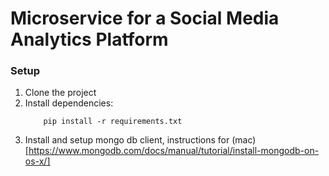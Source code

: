 # Microservice for a Social Media Analytics Platform

### Setup 

1. Clone the project
2. Install dependencies: 
    ```
        pip install -r requirements.txt
    ```
3. Install and setup mongo db client, instructions for (mac)[https://www.mongodb.com/docs/manual/tutorial/install-mongodb-on-os-x/]
